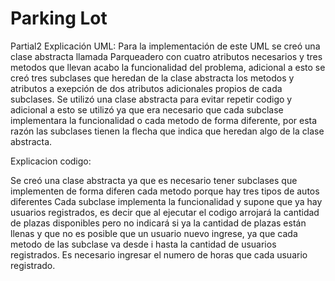 # Parking Lot
Partial2
Explicación UML:
Para la implementación de este UML se creó una clase abstracta llamada Parqueadero con cuatro atributos necesarios y tres metodos que llevan acabo la funcionalidad del problema, adicional a esto se creó tres subclases que heredan de la clase abstracta los metodos y atributos a exepción de dos atributos adicionales propios de cada subclases. Se utilizó una clase abstracta para evitar repetir codigo y adicional a esto se utilizó ya que era necesario que cada subclase implementara la funcionalidad o cada metodo de forma diferente, por esta razón las subclases tienen la flecha que indica que heredan algo de la clase abstracta.

Explicacion codigo:

Se creó una clase abstracta ya que es necesario tener subclases que implementen de forma diferen cada metodo porque hay tres tipos de autos diferentes
Cada subclase implementa la funcionalidad y supone que ya hay usuarios registrados, es decir que al ejecutar el codigo arrojará la cantidad de plazas disponibles pero no indicará si ya la cantidad de plazas están llenas y que no es posible que un usuario nuevo ingrese, ya que cada metodo de las subclase va desde i hasta la cantidad de usuarios registrados. Es necesario ingresar el numero de horas que cada usuario registrado.
